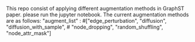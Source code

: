 This repo consist of applying different augmentation methods in GraphST paper.
please run the jupyter notebook.
The current augmentation methods are as follows:
 "augment_list" : 
    #["edge_perturbation", "diffusion", "diffusion_with_sample", 
    # "node_dropping", "random_shuffling", "node_attr_mask"]
    
